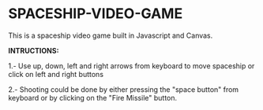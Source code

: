 # SPACESHIP-VIDEO-GAME

This is a spaceship video game built in Javascript and Canvas.

**INTRUCTIONS:**

1.- Use up, down, left and right arrows from keyboard to move spaceship or click on left and right buttons

2.- Shooting could be done by either pressing the "space button" from keyboard or by clicking on the "Fire Missile" button.
